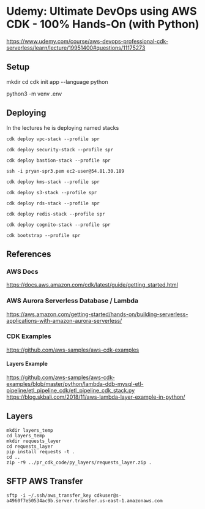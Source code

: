 # Udemy: Ultimate DevOps using AWS CDK - 100% Hands-On (with Python)

https://www.udemy.com/course/aws-devops-professional-cdk-serverless/learn/lecture/19951400#questions/11175273

## Setup

mkdir <projectdir>
cd <projectdir>
cdk init app --language python

python3 -m venv .env


## Deploying

In the lectures he is deploying named stacks

`cdk deploy vpc-stack --profile spr`

`cdk deploy security-stack --profile spr`

`cdk deploy bastion-stack --profile spr`

`ssh -i pryan-spr3.pem ec2-user@54.81.30.189`

`cdk deploy kms-stack --profile spr`

`cdk deploy s3-stack --profile spr`

`cdk deploy rds-stack --profile spr`

`cdk deploy redis-stack --profile spr`

`cdk deploy cognito-stack --profile spr`

`cdk bootstrap --profile spr`

## References

### AWS Docs

https://docs.aws.amazon.com/cdk/latest/guide/getting_started.html

### AWS Aurora Serverless Database / Lambda

https://aws.amazon.com/getting-started/hands-on/building-serverless-applications-with-amazon-aurora-serverless/

### CDK Examples

https://github.com/aws-samples/aws-cdk-examples

#### Layers Example

https://github.com/aws-samples/aws-cdk-examples/blob/master/python/lambda-ddb-mysql-etl-pipeline/etl_pipeline_cdk/etl_pipeline_cdk_stack.py
https://blog.skbali.com/2018/11/aws-lambda-layer-example-in-python/

## Layers

```text
mkdir layers_temp
cd layers_temp
mkdir requests_layer
cd requests_layer
pip install requests -t .
cd ..
zip -r9 ../pr_cdk_code/py_layers/requests_layer.zip .

```

## SFTP AWS Transfer

`sftp -i ~/.ssh/aws_transfer_key cdkuser@s-a4960f7e50534ac9b.server.transfer.us-east-1.amazonaws.com`

